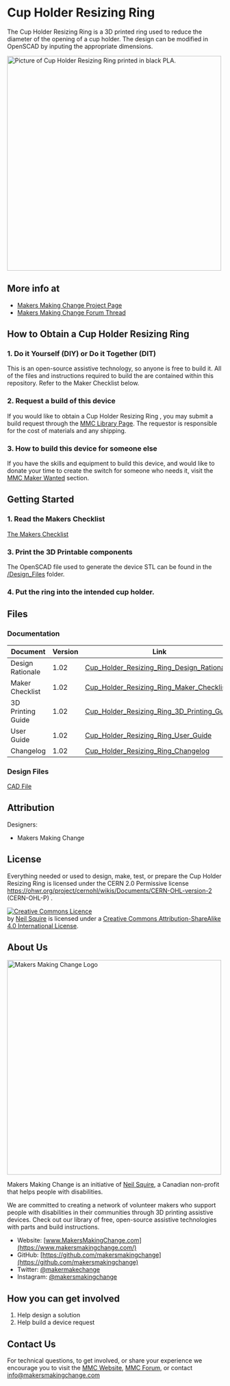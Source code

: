 # Cup Holder Resizing Ring
The Cup Holder Resizing Ring is a 3D printed ring used to reduce the diameter of the opening of a cup holder. The design can be modified in OpenSCAD by inputing the appropriate dimensions.

<img src="https://github.com/makersmakingchange/Cup-Holder-Resizing-Ring/blob/main/Cup%20Holder%20Resizing%20Ring/Images/Cup%20Holder%20Resizing%20Ring%20Close-up.JPG" width="500" alt="Picture of Cup Holder Resizing Ring printed in black PLA.">

## More info at
- [Makers Making Change Project Page](https://makersmakingchange.com/project/cup-holder-resizing-ring/)
- [Makers Making Change Forum Thread](https://makersmakingchange.com/forum/topic/cup-holder-resizing-ring/)


## How to Obtain a Cup Holder Resizing Ring
### 1. Do it Yourself (DIY) or Do it Together (DIT)

This is an open-source assistive technology, so anyone is free to build it. All of the files and instructions required to build the <Device-Name> are contained within this repository. Refer to the Maker Checklist below.

### 2. Request a build of this device

If you would like to obtain a Cup Holder Resizing Ring , you may submit a build request through the [MMC Library Page](https://makersmakingchange.com/project/device-name/). The requestor is responsible for the cost of materials and any shipping.

### 3. How to build this device for someone else

If you have the skills and equipment to build this device, and would like to donate your time to create the switch for someone who needs it, visit the [MMC Maker Wanted](https://makersmakingchange.com/maker-wanted/) section.


## Getting Started

### 1. Read the Makers Checklist

[The Makers Checklist](https://github.com/makersmakingchange/Cup-Holder-Resizing-Ring/blob/main/Cup%20Holder%20Resizing%20Ring/Documentation/Cup_Holder_Resizing_Ring_Maker_Checklist.pdf) 

### 3. Print the 3D Printable components

The OpenSCAD file used to generate the device STL can be found in the [/Design_Files](/Design_Files) folder.

### 4. Put the ring into the intended cup holder.

## Files
### Documentation
| Document             | Version | Link |
|----------------------|---------|------|
| Design Rationale     | 1.02    | [Cup_Holder_Resizing_Ring_Design_Rationale](https://github.com/makersmakingchange/Cup-Holder-Resizing-Ring/blob/main/Cup%20Holder%20Resizing%20Ring/Documentation/Cup_Holder_Resizing_Ring_Design_Rationale.pdf)     |
| Maker Checklist      | 1.02    | [Cup_Holder_Resizing_Ring_Maker_Checklist](https://github.com/makersmakingchange/Cup-Holder-Resizing-Ring/blob/main/Cup%20Holder%20Resizing%20Ring/Documentation/Cup_Holder_Resizing_Ring_Maker_Checklist.pdf)     |    |
| 3D Printing Guide    | 1.02    | [Cup_Holder_Resizing_Ring_3D_Printing_Guide](https://github.com/makersmakingchange/Cup-Holder-Resizing-Ring/blob/main/Cup%20Holder%20Resizing%20Ring/Documentation/Cup_Holder_Resizing_Ring_3D_Print_Guide.pdf)     |
| User Guide           | 1.02    | [Cup_Holder_Resizing_Ring_User_Guide](https://github.com/makersmakingchange/Cup-Holder-Resizing-Ring/blob/main/Cup%20Holder%20Resizing%20Ring/Documentation/Cup_Holder_Resizing_Ring_User_Guide.pdf)    |
| Changelog            | 1.02    | [Cup_Holder_Resizing_Ring_Changelog](https://github.com/makersmakingchange/Cup-Holder-Resizing-Ring/blob/main/Cup%20Holder%20Resizing%20Ring/Documentation/Cup_Holder_Resizing_Ring_ChangeLog.pdf)     |

### Design Files
[CAD File](https://github.com/makersmakingchange/Cup-Holder-Resizing-Ring/tree/main/Cup%20Holder%20Resizing%20Ring/Design_Files)


## Attribution
Designers:
 - Makers Making Change



## License
Everything needed or used to design, make, test, or prepare the Cup Holder Resizing Ring is licensed under the CERN 2.0 Permissive license <https://ohwr.org/project/cernohl/wikis/Documents/CERN-OHL-version-2> (CERN-OHL-P) . 


<a rel="license" href="http://creativecommons.org/licenses/by-sa/4.0/"><img alt="Creative Commons Licence" style="border-width:0" src="https://i.creativecommons.org/l/by-sa/4.0/88x31.png" /></a><br /><span xmlns:dct="http://purl.org/dc/terms/" property="dct:title"><Device-Name></span> by <a xmlns:cc="http://creativecommons.org/ns#" href="www.makersmakingchange.com" property="cc:attributionName" rel="cc:attributionURL">Neil Squire</a> is licensed under a <a rel="license" href="http://creativecommons.org/licenses/by-sa/4.0/">Creative Commons Attribution-ShareAlike 4.0 International License</a>.




## About Us
<img src="https://www.makersmakingchange.com/wp-content/uploads/logo/mmc_logo.svg" width="500" alt="Makers Making Change Logo">

Makers Making Change is an initiative of [Neil Squire](https://www.neilsquire.ca/), a Canadian non-profit that helps people with disabilities.

We are committed to creating a network of volunteer makers who support people with disabilities in their communities through 3D printing assistive devices. Check out our library of free, open-source assistive technologies with parts and build instructions.

 - Website: [www.MakersMakingChange.com](https://www.makersmakingchange.com/)
 - GitHub: [https://github.com/makersmakingchange](https://github.com/makersmakingchange)
 - Twitter: [@makermakechange](https://twitter.com/makermakechange)
 - Instagram: [@makersmakingchange](https://www.instagram.com/makersmakingchange)

## How you can get involved
1. Help design a solution 
2. Help build a device request


## Contact Us

For technical questions, to get involved, or share your experience we encourage you to visit the [MMC Website](https://www.makersmakingchange.com/), [MMC Forum](https://makersmakingchange.com/forum), or contact info@makersmakingchange.com
